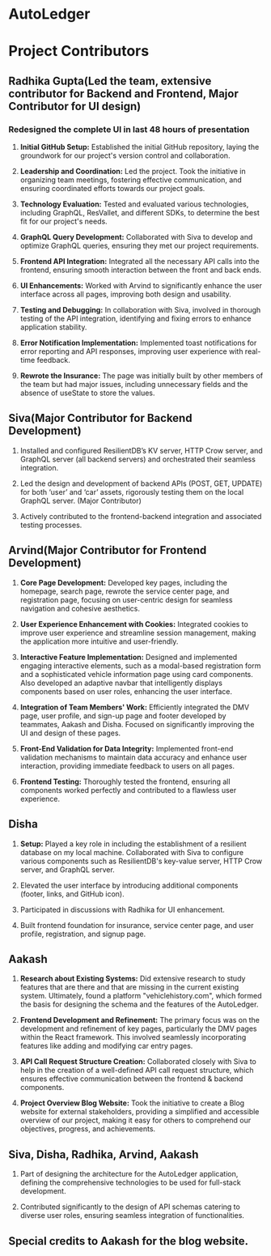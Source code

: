 # AutoLedger

# Project Contributors

## Radhika Gupta(Led the team, extensive contributor for Backend and Frontend, Major Contributor for UI design)

### Redesigned the complete UI in last 48 hours of presentation

1. **Initial GitHub Setup:** Established the initial GitHub repository, laying the groundwork for our project's version control and collaboration.
2. **Leadership and Coordination:** Led the project. Took the initiative in organizing team meetings, fostering effective communication, and ensuring coordinated efforts towards our project goals.

3. **Technology Evaluation:** Tested and evaluated various technologies, including GraphQL, ResVallet, and different SDKs, to determine the best fit for our project's needs.

4. **GraphQL Query Development:** Collaborated with Siva to develop and optimize GraphQL queries, ensuring they met our project requirements.

5. **Frontend API Integration:** Integrated all the necessary API calls into the frontend, ensuring smooth interaction between the front and back ends.

6. **UI Enhancements:** Worked with Arvind to significantly enhance the user interface across all pages, improving both design and usability.

7. **Testing and Debugging:** In collaboration with Siva, involved in thorough testing of the API integration, identifying and fixing errors to enhance application stability.

8. **Error Notification Implementation:** Implemented toast notifications for error reporting and API responses, improving user experience with real-time feedback.

9. **Rewrote the Insurance:** The page was initially built by other members of the team but had major issues, including unnecessary fields and the absence of useState to store the values.

## Siva(Major Contributor for Backend Development)

1. Installed and configured ResilientDB’s KV server, HTTP Crow server, and GraphQL server (all backend servers) and orchestrated their seamless integration.
   
2. Led the design and development of backend APIs (POST, GET, UPDATE) for both ‘user’ and ‘car’ assets, rigorously testing them on the local GraphQL server. (Major Contributor)

3. Actively contributed to the frontend-backend integration and associated testing processes.

## Arvind(Major Contributor for Frontend Development)

1. **Core Page Development:** Developed key pages, including the homepage, search page, rewrote the service center page, and registration page, focusing on user-centric design for seamless navigation and cohesive aesthetics.

2. **User Experience Enhancement with Cookies:** Integrated cookies to improve user experience and streamline session management, making the application more intuitive and user-friendly.

3. **Interactive Feature Implementation:** Designed and implemented engaging interactive elements, such as a modal-based registration form and a sophisticated vehicle information page using card components. Also developed an adaptive navbar that intelligently displays components based on user roles, enhancing the user interface.

4. **Integration of Team Members' Work:** Efficiently integrated the DMV page, user profile, and sign-up page and footer developed by teammates, Aakash and Disha. Focused on significantly improving the UI and design of these pages.

5. **Front-End Validation for Data Integrity:** Implemented front-end validation mechanisms to maintain data accuracy and enhance user interaction, providing immediate feedback to users on all pages.

6. **Frontend Testing:** Thoroughly tested the frontend, ensuring all components worked perfectly and contributed to a flawless user experience.

## Disha

1. **Setup:** Played a key role in including the establishment of a resilient database on my local machine. Collaborated with Siva to configure various components such as ResilientDB's key-value server, HTTP Crow server, and GraphQL server.

2. Elevated the user interface by introducing additional components (footer, links, and GitHub icon).

3. Participated in discussions with Radhika for UI enhancement.

4. Built frontend foundation for insurance, service center page, and user profile, registration, and signup page.

## Aakash

1. **Research about Existing Systems:** Did extensive research to study features that are there and that are missing in the current existing system. Ultimately, found a platform "vehiclehistory.com", which formed the basis for designing the schema and the features of the AutoLedger.

2. **Frontend Development and Refinement:** The primary focus was on the development and refinement of key pages, particularly the DMV pages within the React framework. This involved seamlessly incorporating features like adding and modifying car entry pages.

3. **API Call Request Structure Creation:** Collaborated closely with Siva to help in the creation of a well-defined API call request structure, which ensures effective communication between the frontend & backend components.

4. **Project Overview Blog Website:** Took the initiative to create a Blog website for external stakeholders, providing a simplified and accessible overview of our project, making it easy for others to comprehend our objectives, progress, and achievements.


## Siva, Disha, Radhika, Arvind, Aakash

1. Part of designing the architecture for the AutoLedger application, defining the comprehensive technologies to be used for full-stack development.

2. Contributed significantly to the design of API schemas catering to diverse user roles, ensuring seamless integration of functionalities.

## Special credits to Aakash for the blog website.

